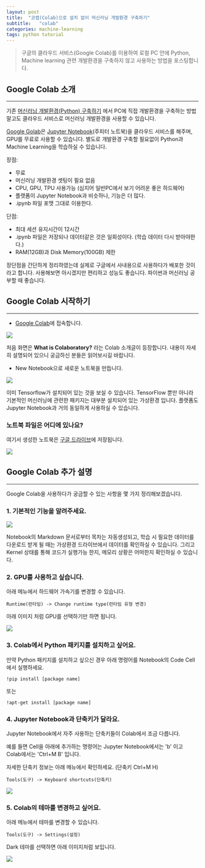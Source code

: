 ```yaml
---
layout: post
title:  "코랩(Colab)으로 설치 없이 머신러닝 개발환경 구축하기"
subtitle:   "colab"
categories: machine-learning
tags: python tutorial
---
```

> 구글의 클라우드 서비스(Google Colab)를 이용하여 로컬 PC 안에 Python, Machine learning 관련 개발환경을 구축하지 않고 사용하는 방법을 포스팅합니다.

## Google Colab 소개
---

기존 [머신러닝 개발환경(Python) 구축하기](https://laboputer.github.io/machine-learning/2020/04/03/python-setup/) 에서 PC에 직접 개발환경을 구축하는 방법 말고도
클라우드 서비스로 머신러닝 개발환경을 사용할 수 있습니다.

[Google Golab](https://colab.research.google.com/notebooks/welcome.ipynb)은 [Jupyter Notebook](https://jupyter.org/)(주피터 노트북)을 클라우드 서비스를 해주며, GPU를 무료로 사용할 수 있습니다.
별도로 개발환경 구축할 필요없이 Python과 Machine Learning을 학습하실 수 있습니다.

장점:
- 무료
- 머신러닝 개발환경 셋팅이 필요 없음
- CPU, GPU, TPU 사용가능 (심지어 일반PC에서 보기 어려운 좋은 하드웨어)
- 플랫폼이 Jupyter Notebook과 비슷하나, 기능은 더 많다.
- .ipynb 파일 포맷 그대로 이용한다.

단점:
- 최대 세션 유지시간이 12시간
- .ipynb 파일은 저장되나 데이터같은 것은 일회성이다.
  (학습 데이터 다시 받아야한다.)
- RAM(12GB)과 Disk Memory(100GB) 제한

장단점을 간단하게 정리하였는데 실제로 구글에서 사내용으로 사용하다가 배포한 것이라고 합니다. 사용해보면 아시겠지만 편리하고 성능도 좋습니다.
파이썬과 머신러닝 공부할 때 좋습니다.


## Google Colab 시작하기
---

- [Google Colab](https://colab.research.google.com/)에 접속합니다.

![](https://laboputer.github.io/assets/img/ml/python/colab/1.JPG)

처음 화면은 **What is Colaboratory?** 라는 Colab 소개글이 등장합니다.
내용이 자세히 설명되어 있으니 궁금하신 분들은 읽어보시길 바랍니다.


- New Notebook으로 새로운 노트북을 만듭니다.

![](https://laboputer.github.io/assets/img/ml/python/colab/2.JPG)

이미 Tensorflow가 설치되어 있는 것을 보실 수 있습니다. TensorFlow 뿐만 아니라 기본적인 머신러닝에 관련한 패키지는 대부분 설치되어 있는 가상환경 입니다.
플랫폼도 Jupyter Notebook과 거의 동일하게 사용하실 수 있습니다.

### 노트북 파일은 어디에 있나요?

여기서 생성한 노트북은 [구글 드라이브](https://drive.google.com/drive/u/0/my-drive)에 저장됩니다.

![](https://laboputer.github.io/assets/img/ml/python/colab/3.JPG)


## Google Colab 추가 설명
---

Google Colab을 사용하다가 궁금할 수 있는 사항을 몇 가지 정리해보겠습니다.

### 1. 기본적인 기능을 알려주세요.

![](https://laboputer.github.io/assets/img/ml/python/colab/4.JPG)

Notebook의 Markdown 문서로부터 목차는 자동생성되고, 학습 시 필요한 데이터를 다운로드 받게 될 때는 가상환경 드라이브에서 데이터를 확인하실 수 있습니다.
그리고 Kernel 상태를 통해 코드가 실행가능 한지, 메모리 상황은 어떠한지 확인하실 수 있습니다.

### 2. GPU를 사용하고 싶습니다.

아래 메뉴에서 하드웨어 가속기를 변경할 수 있습니다.
```
Runtime(런타임) -> Change runtime type(런타임 유형 변경)
```

아래 이미지 처럼 GPU를 선택하기만 하면 됩니다.

![](https://laboputer.github.io/assets/img/ml/python/colab/5.JPG)


### 3. Colab에서 Python 패키지를 설치하고 싶어요.

만약 Python 패키지를 설치하고 싶으신 경우 아래 명령어를 Notebook의 Code Cell에서 실행하세요.
```
!pip install [package name]
```
또는
```
!apt-get install [package name]
```

### 4. Jupyter Notebook과 단축키가 달라요.

Jupyter Notebook에서 자주 사용하는 단축키들이 Colab에서 조금 다릅니다.

예를 들면 Cell을 아래에 추가하는 명령어는 Jupyter Notebook에서는 'b' 이고 Colab에서는 'Ctrl+M B' 입니다.

자세한 단축키 정보는 아래 메뉴에서 확인하세요. (단축키 Ctrl+M H)
```
Tools(도구) -> Keyboard shortcuts(단축키) 
```

![](https://laboputer.github.io/assets/img/ml/python/colab/6.JPG)


### 5. Colab의 테마를 변경하고 싶어요.

아래 메뉴에서 테마를 변경할 수 있습니다.
```
Tools(도구) -> Settings(설정)
```

Dark 테마를 선택하면 아래 이미지처럼 보입니다.

![](https://laboputer.github.io/assets/img/ml/python/colab/7.JPG)